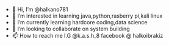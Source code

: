 - 👋 Hi, I’m @halkano781
- 👀 I’m interested in learning java,python,rasberry pi,kali linux
- 🌱 I’m currently learning hardcore coding,data science
- 💞️ I’m looking to collaborate on system building
- 📫 How to reach me I.G @k.a.s.h_8 facebook @ halkoibrakiz

<!---
halkano781/halkano781 is a ✨ special ✨ repository because its `README.md` (this file) appears on your GitHub profile.
You can click the Preview link to take a look at your changes.
--->

